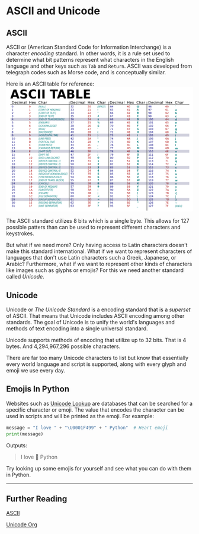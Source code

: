 # ASCII and Unicode

## ASCII 

ASCII or (American Standard Code for Information Interchange) is a character *encoding* standard. In other words, it is a rule set used to determine what bit patterns represent what characters in the English language and other keys such as `Tab` and `Return`. ASCII was developed from telegraph codes such as Morse code, and is conceptually similar. 

Here is an ASCII table for reference:
![ASCII](./imgs/ascii.png )

The ASCII standard utilizes 8 bits which is a single byte. This allows for 127 possible patters than can be used to represent different characters and keystrokes.

But what if we need more? Only having access to Latin characters doesn't make this standard international. What if we want to represent characters of languages that don't use Latin characters such a Greek, Japanese, or Arabic? Furthermore, what if we want to represent other kinds of characters like images such as glyphs or emojis? For this we need another standard called *Unicode*.

## Unicode

Unicode or *The Unicode Standard* is a encoding standard that is a *superset* of ASCII. That means that Unicode includes ASCII encoding among other standards. The goal of Unicode is to unify the world's languages and methods of text encoding into a single universal standard. 

Unicode supports methods of encoding that utilize up to 32 bits. That is 4 bytes. And 4,294,967,296 possible characters.

There are far too many Unicode characters to list but know that essentially every world language and script is supported, along with every glyph and emoji we use every day.

## Emojis In Python
Websites such as [Unicode Lookup](https://unicodelookup.com/) are databases that can be searched for a specific character or emoji. The value that encodes the character can be used in scripts and will be printed as the emoji. For example:

```Python
message = "I love " + "\U0001F499" + " Python"  # Heart emoji
print(message)
```
Outputs:
> I love 💙 Python

Try looking up some emojis for yourself and see what you can do with them in Python.

---
## Further Reading

[ASCII](https://en.wikipedia.org/wiki/ASCII)

[Unicode Org](https://home.unicode.org/)


